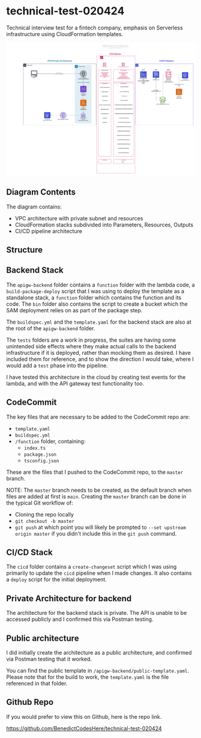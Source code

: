 # technical-test-020424
Technical interview test for a fintech company, emphasis on Serverless infrastructure using CloudFormation templates.


![Architectural Diagram](./assets/architecture.png)

## Diagram Contents
The diagram contains: 
- VPC architecture with private subnet and resources
- CloudFormation stacks subdivided into Parameters, Resources, Outputs
- CI/CD pipeline architecture

## Structure

## Backend Stack
The `apigw-backend` folder contains a `function` folder with the lambda code, a `build-package-deploy` script that I was using to deploy the template as a standalone stack, a `function` folder which contains the function and its code. The `bin` folder also contains the script to create a bucket which the SAM deployment relies on as part of the package step.

The `buildspec.yml` and the `template.yaml` for the backend stack are also at the root of the `apigw-backend` folder.

The `tests` folders are a work in progress, the suites are having some unintended side effects where they make actual calls to the backend infrastructure if it is deployed, rather than mocking them as desired. I have included them for reference, and to show the direction I would take, where I would add a `test` phase into the pipeline.

I have tested this architecture in the cloud by creating test events for the lambda, and with the API gateway test functionality too.

## CodeCommit
The key files that are necessary to be added to the CodeCommit repo are:
- `template.yaml`
- `buildspec.yml`
- `/function` folder, containing:
    - `index.ts`
    - `package.json`
    - `tsconfig.json`

These are the files that I pushed to the CodeCommit repo, to the `master` branch.

NOTE: The `master` branch needs to be created, as the default branch when files are added at first is `main`.
Creating the `master` branch can be done in the typical Git workflow of:
- Cloning the repo locally
- `git checkout -b master`
- `git push` at which point you will likely be prompted to `--set upstream origin master` if you didn't include this in the `git push` command.

## CI/CD Stack
The `cicd` folder contains a `create-changeset` script which I was using primarily to update the `cicd` pipeline when I made changes. It also contains a `deploy` script for the initial deployment.


## Private Architecture for backend
The architecture for the backend stack is private. The API is unable to be accessed publicly and I confirmed this via Postman testing.

## Public architecture
I did initially create the architecture as a public architecture, and confirmed via Postman testing that it worked.

You can find the public template in `/apigw-backend/public-template.yaml`. Please note that for the build to work, the `template.yaml` is the file referenced in that folder.


## Github Repo
If you would prefer to view this on Github, here is the repo link.

https://github.com/BenedictCodesHere/technical-test-020424
